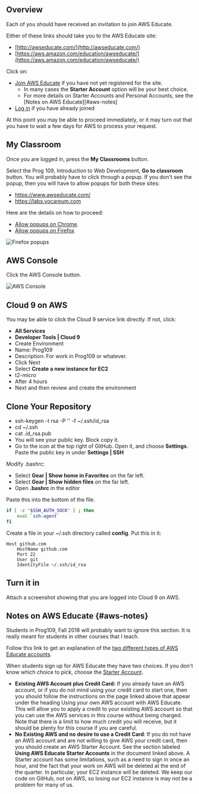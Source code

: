 ## Overview

Each of you should have received an invitation to join AWS Educate.

Either of these links should take you to the AWS Educate site:

- [http://awseducate.com/](http://awseducate.com/)
- [https://aws.amazon.com/education/awseducate/](https://aws.amazon.com/education/awseducate/)

Click on:

- [Join AWS Educate][jawse] if you have not yet registered for the site.
  - In many cases the **Starter Account** option will be your best choice.
  - For more details on Starter Accounts and Personal Accounts, see the [Notes on AWS Educate][#aws-notes]
- [Log in][awsl] if you have already joined

At this point you may be able to proceed immediately, or it may turn out that you have to wait a few days for AWS to process your request.

## My Classroom

Once you are logged in, press the **My Classrooms** button.

Select the Prog 109, Introduction to Web Development, **Go to classroom** button. You will probably have to click through a popup. If you don't see the popup, then you will have to allow popups for both these sites:

- https://www.awseducate.com/
- https://labs.vocareum.com

Here are the details on how to proceed:

- [Allow popups on Chrome][apc].
- [Allow popups on Firefox][apf]

![Firefox popups][fpu]

## AWS Console

Click the AWS Console button.

![AWS Console][awsc]

## Cloud 9 on AWS

You may be able to click the Cloud 9 service link directly. If not, click:

- **All Services**
- **Developer Tools | Cloud 9**
- Create Environment
- Name: Prog109
- Description: For work in Prog109 or whatever.
- Click Next
- Select **Create a new instance for EC2**
- t2-micro
- After 4 hours
- Next and then review and create the environment

## Clone Your Repository

- ssh-keygen -t rsa -P '' -f ~/.ssh/id_rsa
- cd ~/.ssh
- cat .id_rsa.pub
- You will see your public key. Block copy it.
- Go to the icon at the top right of GitHub. Open it, and choose **Settings**. Paste the public key in under **Settings | SSH**

Modify .bashrc:

- Select **Gear | Show home in Favorites** on the far left.
- Select **Gear | Show hidden files** on the far left.
- Open **.bashrc** in the editor

Paste this into the bottom of the file.

```bash
if [ -z "$SSH_AUTH_SOCK" ] ; then
    eval `ssh-agent`
fi
```

Create a file in your ~/.ssh directory called **config**. Put this in it:

```
Host github.com
	HostName github.com
	Port 22
	User git
	IdentityFile ~/.ssh/id_rsa
```  

## Turn it in

Attach a screenshot showing that you are logged into Cloud 9 on AWS.

## Notes on AWS Educate {#aws-notes}

Students in Prog109, Fall 2018 will probably want to ignore this section. It is really meant for students in other courses that I teach.

Follow this link to get an explanation of the [two different types of AWS Educate accounts][aws-accounts].

When students sign up for AWS Educate they have two choices. If you don't know which choice to pick, choose the [Starter Account][aws-eb].

- **Existing AWS Account plus Credit Card:** If you already have an AWS account, or if you do not mind using your credit card to start one, then you should follow the instructions on the page linked above that appear under the heading Using your own AWS account with AWS Educate. This will allow you to apply a credit to your existing AWS account so that you can use the AWS services in this course without being charged. Note that there is a limit to how much credit you will receive, but it should be plenty for this course if you are careful.
- **No Existing AWS and no desire to use a Credit Card**: If you do not have an AWS account and are not willing to give AWS your credit card, then you should create an AWS Starter Account. See the section labeled **Using AWS Educate Starter Accounts** in the document linked above. A Starter account has some limitations, such as a need to sign in once an hour, and the fact that your work on AWS will be deleted at the end of the quarter. In particular, your EC2 instance will be deleted.  We keep our code on GitHub, not on AWS, so losing our EC2 instance is may not be a problem for many of us.

[aws-accounts]: https://aws.amazon.com/premiumsupport/knowledge-center/educate-starter-account/
[jawse]: https://www.awseducate.com/registration
[awsl]: https://www.awseducate.com/signin/SiteLogin
[apc]: https://support.google.com/chrome/answer/95472?co=GENIE.Platform%3DDesktop&hl=en
[apf]: https://support.mozilla.org/en-US/kb/pop-blocker-settings-exceptions-troubleshooting
[awsc]: https://s3.amazonaws.com/bucket01.elvenware.com/images/aws-educate-status.png
[fpu]: https://s3.amazonaws.com/bucket01.elvenware.com/images/firefox-popups.png
[aws-eb]: https://aws.amazon.com/blogs/publicsector/connecting-students-everywhere-to-a-cloud-education/
